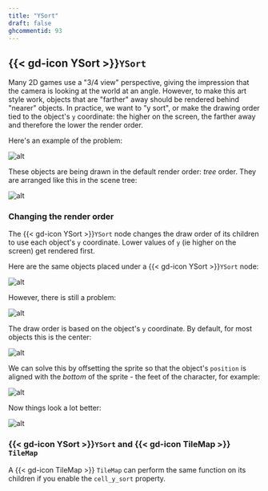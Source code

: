 ```yaml
---
title: "YSort"
draft: false
ghcommentid: 93
---
```


## {{< gd-icon YSort >}}`YSort`

Many 2D games use a "3/4 view" perspective, giving the impression that the camera is looking at the world at an angle. However, to make this art style work, objects that are "farther" away should be rendered behind "nearer" objects. In practice, we want to "y sort", or make the drawing order tied to the object's `y` coordinate: the higher on the screen, the farther away and therefore the lower the render order.

Here's an example of the problem:

![alt](/godot_recipes/img/ysort_01.png)

These objects are being drawn in the default render order: *tree* order. They are arranged like this in the scene tree:

![alt](/godot_recipes/img/ysort_02.png)

### Changing the render order

The {{< gd-icon YSort >}}`YSort` node changes the draw order of its children to use each object's `y` coordinate. Lower values of `y` (ie higher on the screen) get rendered first.

Here are the same objects placed under a {{< gd-icon YSort >}}`YSort` node:

![alt](/godot_recipes/img/ysort_03.png)

However, there is still a problem:

![alt](/godot_recipes/img/ysort_01.gif)

The draw order is based on the object's `y` coordinate. By default, for most objects this is the center:

![alt](/godot_recipes/img/ysort_04.png)

We can solve this by offsetting the sprite so that the object's `position` is aligned with the *bottom* of the sprite - the feet of the character, for example:

![alt](/godot_recipes/img/ysort_05.png)

Now things look a lot better:

![alt](/godot_recipes/img/ysort_02.gif)

### {{< gd-icon YSort >}}`YSort` and {{< gd-icon TileMap >}} `TileMap`

A {{< gd-icon TileMap >}} `TileMap` can perform the same function on its children if you enable the `cell_y_sort` property.

